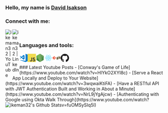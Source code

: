 ### Hello, my name is [David Isakson][website]

### Connect with me:

[<img align="left" alt="ikeman32 | YouTube" width="22px" src="https://cdn.jsdelivr.net/npm/simple-icons@v3/icons/youtube.svg" />][youtube]

[<img align="left" alt="ikeman32 | LinkedIn" width="22px" src="https://cdn.jsdelivr.net/npm/simple-icons@v3/icons/linkedin.svg" />][linkedin]

<br />

### Languages and tools:

[<img align="left" alt="Visual Studio Code" width="26px" src="https://raw.githubusercontent.com/github/explore/80688e429a7d4ef2fca1e82350fe8e3517d3494d/topics/visual-studio-code/visual-studio-code.png" />][vscode]
[<img align="left" alt="JavaScript" width="26px" src="https://raw.githubusercontent.com/github/explore/80688e429a7d4ef2fca1e82350fe8e3517d3494d/topics/javascript/javascript.png" />][js]
[<img align="left" alt="Node.js" width="26px" src="https://raw.githubusercontent.com/github/explore/80688e429a7d4ef2fca1e82350fe8e3517d3494d/topics/nodejs/nodejs.png" />][node]
[<img align="left" alt="React" width="26px" src="https://raw.githubusercontent.com/github/explore/80688e429a7d4ef2fca1e82350fe8e3517d3494d/topics/react/react.png" />][react]
[<img align="left" alt="Git" width="26px" src="https://raw.githubusercontent.com/github/explore/80688e429a7d4ef2fca1e82350fe8e3517d3494d/topics/git/git.png" />][git]
[<img align="left" alt="GitHub" width="26px" src="https://raw.githubusercontent.com/github/explore/78df643247d429f6cc873026c0622819ad797942/topics/github/github.png" />][github]

<br />
<br />
### Latest Youtube Posts
<!-- YOUTUBE:START -->
- [Conway's Game of Life](https://www.youtube.com/watch?v=HlYkO2XYI8c)
- [Serve a React App Locally and Deploy to Your Website](https://www.youtube.com/watch?v=3wqwaiKtiFA)
- [Have a RESTful API with JWT Authentication Built and Working in About a Minute](https://www.youtube.com/watch?v=NrL9jYgAjcw)
- [Authenticating with Google using Okta Walk Through](https://www.youtube.com/watch?v=fuOMSySIq5I)
<!-- YOUTUBE:END -->


<img align="left" alt="ikeman32's Github Stats" src="https://github-readme-stats.vercel.app/api?username=ikeman32&show_icons=true&hide_border=true&theme=blue-green" />
<br />
<br />

[website]: https://davidhisakson.com/
[youtube]: https://www.youtube.com/channel/UCL11jXWKQ0kY6ljqoTRY_mw
[linkedin]: https://www.linkedin.com/in/david-h-isakson-ii/
[vscode]: https://code.visualstudio.com/
[github]: https://github.com/
[git]: https://git-scm.com/
[js]: https://www.javascript.com/
[react]: https://reactjs.org/
[node]: https://nodejs.org/en/
